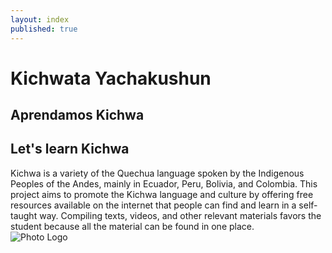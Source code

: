 ```yaml
---
layout: index
published: true
---
```

# Kichwata Yachakushun 
## Aprendamos Kichwa 
## Let's learn Kichwa
<div class="row">
  <div class="col-md-8">
Kichwa is a variety of the Quechua language spoken by the Indigenous Peoples of the Andes, mainly in Ecuador, Peru, Bolivia, and Colombia. This project aims to promote the Kichwa language and culture by offering free resources available on the internet that people can find and learn in a self-taught way. Compiling texts, videos, and other relevant materials favors the student because all the material can be found in one place.
  </div>
  <div class="col-md-4">
    <img src="/images/Photo_logo.png" alt="Photo Logo">
  </div>
</div>
